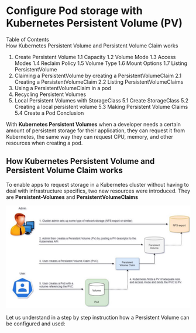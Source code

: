 # Configure Pod storage with Kubernetes Persistent Volume (PV)

Table of Contents	
How Kubernetes Persistent Volume and Persistent Volume Claim works
1. Create Persistent Volume
    1.1 Capacity
    1.2 Volume Mode
    1.3 Access Modes
    1.4 Reclaim Policy
    1.5 Volume Type
    1.6 Mount Options
    1.7 Listing PersistentVolume
2. Claiming a PersistentVolume by creating a PersistentVolumeClaim
    2.1 Creating a PersistentVolumeClaim
    2.2 Listing PersistentVolumeClaims
3. Using a PersistentVolumeClaim in a pod
4. Recycling Persistent Volumes
5. Local Persistent Volumes with StorageClass
    5.1 Create StorageClass
    5.2 Creating a local persistent volume
    5.3 Making Persistent Volume Claims
    5.4 Create a Pod
Conclusion

With **Kubernetes Persistent Volumes** when a developer needs a certain amount of persistent storage for their application, they can request it from Kubernetes, the same way they can request CPU, memory, and other resources when creating a pod.

## How Kubernetes Persistent Volume and Persistent Volume Claim works
To enable apps to request storage in a Kubernetes cluster without having to deal with infrastructure specifics, two new resources were introduced. They are **Persistent-Volumes** and **PersistentVolumeClaims**

![](/images/pv1.JPG)

Let us understand in a step by step instruction how a Persistent Volume can be configured and used: